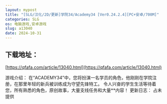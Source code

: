 ```yaml
---
layout: mypost
title: "[SLG/汉化/2D/更新]学院34/Academy34 [Ver0.24.2.4][PC+安卓/700M]"
categories: SLG
os: 电脑游戏,安卓游戏
slug: a13040
date: 2024-10-31
---
```


## 下载地址：

[https://qfafa.com/article/13040.html](https://qfafa.com/article/13040.html)

游戏介绍：
在“ACADEMY34”中，您将扮演一名学员的角色，他刚刚在学院注册，在那里年轻的新兵被训练成为守望先锋特工。
令人兴奋的学生生活等待着您，所有熟悉的角色，原创故事，大量支线任务和大量\*\*内容！
更新日志：
占未提供